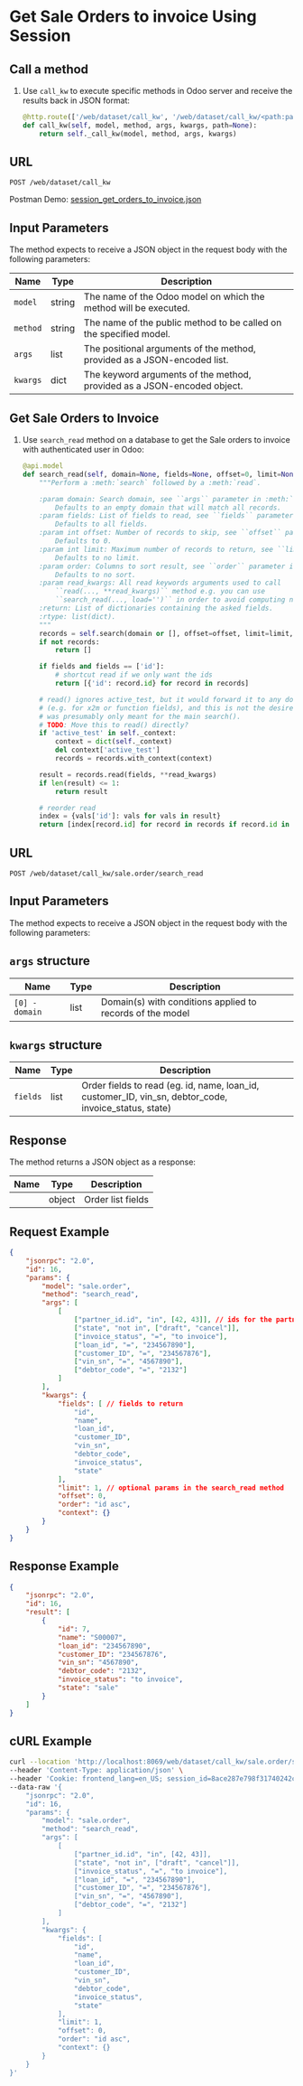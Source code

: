 Get Sale Orders to invoice Using Session
===========================================

Call a method
-------------

1. Use `call_kw` to execute specific methods in Odoo server and receive the results back in JSON format:

    ```python
    @http.route(['/web/dataset/call_kw', '/web/dataset/call_kw/<path:path>'], type='json', auth="user")
    def call_kw(self, model, method, args, kwargs, path=None):
        return self._call_kw(model, method, args, kwargs)
    ```

## URL

```
POST /web/dataset/call_kw
```

Postman Demo: [session_get_orders_to_invoice.json](postman_collection.json)

## Input Parameters

The method expects to receive a JSON object in the request body with the following parameters:

| Name        | Type    | Description                                                                   |
|-------------|---------|-------------------------------------------------------------------------------|
| `model`     | string  | The name of the Odoo model on which the method will be executed.              |
| `method`    | string  | The name of the public method to be called on the specified model.            |
| `args`      | list    | The positional arguments of the method, provided as a JSON-encoded list.      |
| `kwargs`    | dict    | The keyword arguments of the method, provided as a JSON-encoded object.       |

Get Sale Orders to Invoice
-------------------------------------

1. Use `search_read` method on a database to get the Sale orders to invoice with authenticated user in Odoo:

    ```python
    @api.model
    def search_read(self, domain=None, fields=None, offset=0, limit=None, order=None, **read_kwargs):
        """Perform a :meth:`search` followed by a :meth:`read`.

        :param domain: Search domain, see ``args`` parameter in :meth:`search`.
            Defaults to an empty domain that will match all records.
        :param fields: List of fields to read, see ``fields`` parameter in :meth:`read`.
            Defaults to all fields.
        :param int offset: Number of records to skip, see ``offset`` parameter in :meth:`search`.
            Defaults to 0.
        :param int limit: Maximum number of records to return, see ``limit`` parameter in :meth:`search`.
            Defaults to no limit.
        :param order: Columns to sort result, see ``order`` parameter in :meth:`search`.
            Defaults to no sort.
        :param read_kwargs: All read keywords arguments used to call
            ``read(..., **read_kwargs)`` method e.g. you can use
            ``search_read(..., load='')`` in order to avoid computing name_get
        :return: List of dictionaries containing the asked fields.
        :rtype: list(dict).
        """
        records = self.search(domain or [], offset=offset, limit=limit, order=order)
        if not records:
            return []

        if fields and fields == ['id']:
            # shortcut read if we only want the ids
            return [{'id': record.id} for record in records]

        # read() ignores active_test, but it would forward it to any downstream search call
        # (e.g. for x2m or function fields), and this is not the desired behavior, the flag
        # was presumably only meant for the main search().
        # TODO: Move this to read() directly?
        if 'active_test' in self._context:
            context = dict(self._context)
            del context['active_test']
            records = records.with_context(context)

        result = records.read(fields, **read_kwargs)
        if len(result) <= 1:
            return result

        # reorder read
        index = {vals['id']: vals for vals in result}
        return [index[record.id] for record in records if record.id in index]
    ```

## URL

```
POST /web/dataset/call_kw/sale.order/search_read
```

## Input Parameters

The method expects to receive a JSON object in the request body with the following parameters:

## `args` structure

| Name                   | Type    | Description                                                             |
|------------------------|---------|-------------------------------------------------------------------------|
| `[0] - domain`         | list    | Domain(s) with conditions applied to records of the model               |

## `kwargs` structure

| Name                   | Type    | Description                                                             |
|------------------------|---------|-------------------------------------------------------------------------|
| `fields`               | list    | Order fields to read (eg. id, name, loan_id, customer_ID, vin_sn, debtor_code, invoice_status, state)   |

## Response

The method returns a JSON object as a response:

| Name                 | Type    | Description                                                               |
|----------------------|---------|---------------------------------------------------------------------------|
|                      | object  | Order list fields                                                         |

## Request Example

```json
{
    "jsonrpc": "2.0",
    "id": 16,
    "params": {
        "model": "sale.order",
        "method": "search_read",
        "args": [
            [
                ["partner_id.id", "in", [42, 43]], // ids for the partners to filter
                ["state", "not in", ["draft", "cancel"]],
                ["invoice_status", "=", "to invoice"],
                ["loan_id", "=", "234567890"],
                ["customer_ID", "=", "234567876"],
                ["vin_sn", "=", "4567890"],
                ["debtor_code", "=", "2132"]
            ]
        ],
        "kwargs": {
            "fields": [ // fields to return
                "id",
                "name",
                "loan_id",
                "customer_ID",
                "vin_sn", 
                "debtor_code",
                "invoice_status",
                "state"
            ],
            "limit": 1, // optional params in the search_read method
            "offset": 0,
            "order": "id asc",
            "context": {}
        }
    }
}
```

## Response Example

```json
{
    "jsonrpc": "2.0",
    "id": 16,
    "result": [
        {
            "id": 7,
            "name": "S00007",
            "loan_id": "234567890",
            "customer_ID": "234567876",
            "vin_sn": "4567890",
            "debtor_code": "2132",
            "invoice_status": "to invoice",
            "state": "sale"
        }
    ]
}
```

## cURL Example

```bash
curl --location 'http://localhost:8069/web/dataset/call_kw/sale.order/search_read' \
--header 'Content-Type: application/json' \
--header 'Cookie: frontend_lang=en_US; session_id=8ace287e798f31740242c2a1cdbe8b45352d7e72' \
--data-raw '{
    "jsonrpc": "2.0",
    "id": 16,
    "params": {
        "model": "sale.order",
        "method": "search_read",
        "args": [
            [
                ["partner_id.id", "in", [42, 43]],
                ["state", "not in", ["draft", "cancel"]],
                ["invoice_status", "=", "to invoice"],
                ["loan_id", "=", "234567890"],
                ["customer_ID", "=", "234567876"],
                ["vin_sn", "=", "4567890"],
                ["debtor_code", "=", "2132"]
            ]
        ],
        "kwargs": {
            "fields": [ 
                "id",
                "name",
                "loan_id",
                "customer_ID",
                "vin_sn", 
                "debtor_code",
                "invoice_status",
                "state"
            ],
            "limit": 1, 
            "offset": 0,
            "order": "id asc",
            "context": {}
        }
    }
}'
```
